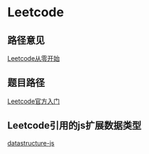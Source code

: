 # Leetcode

## 路径意见
[Leetcode从零开始](https://www.zhihu.com/question/321738058/answer/1279464192)

## 题目路径
[Leetcode官方入门](https://leetcode-cn.com/leetbook/read/top-interview-questions-easy/x6w3ds/)

## Leetcode引用的js扩展数据类型
[datastructure-js](https://github.com/datastructures-js)